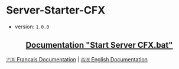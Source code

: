 # Server-Starter-CFX

- version: ``1.0.0``
<a href="./Start Server CFX.bat" target="_blank">
  <h2 align='center' src='./Start Server CFX.bat'>
    Documentation "Start Server CFX.bat"
  </h2>
</a>

[:fr: Français Documentation](./documentation_fr.md) | [:uk: English Documentation](./documentation_en.md)
